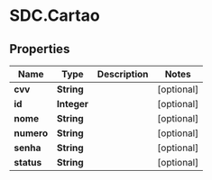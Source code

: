 # SDC.Cartao

## Properties
Name | Type | Description | Notes
------------ | ------------- | ------------- | -------------
**cvv** | **String** |  | [optional] 
**id** | **Integer** |  | [optional] 
**nome** | **String** |  | [optional] 
**numero** | **String** |  | [optional] 
**senha** | **String** |  | [optional] 
**status** | **String** |  | [optional] 


